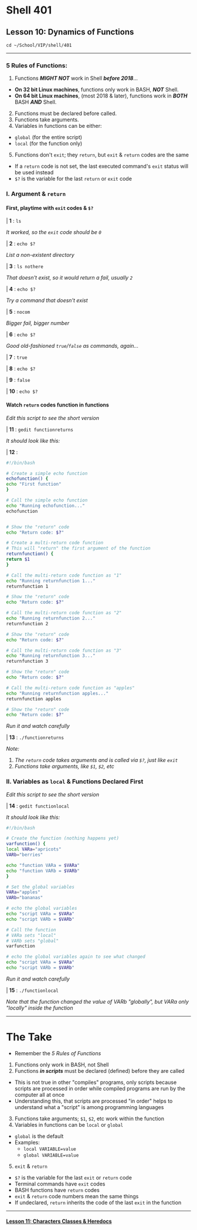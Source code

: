 # Shell 401
## Lesson 10: Dynamics of Functions

`cd ~/School/VIP/shell/401`

___

### 5 Rules of Functions:
1. Functions ***MIGHT NOT*** work in Shell ***before 2018***...
  - **On 32 bit Linux machines**, functions only work in BASH, ***NOT*** Shell.
  - **On 64 bit Linux machines**, (most 2018 & later), functions work in ***BOTH*** BASH ***AND*** Shell.
2. Functions must be declared before called.
3. Functions take arguments.
4. Variables in functions can be either:
  - `global` (for the entire script)
  - `local` (for the function only)
5. Functions don't `exit`; they `return`, but `exit` & `return` codes are the same
  - If a `return` code is not set, the last executed command's `exit` status will be used instead
  - `$?` is the variable for the last `return` or `exit` code

### I. Argument & `return`

#### First, playtime with `exit` codes & `$?`

| **1** : `ls`

*It worked, so the `exit` code should be `0`*

| **2** : `echo $?`

*List a non-existent directory*

| **3** : `ls nothere`

*That doesn't exist, so it would return a fail, usually `2`*

| **4** : `echo $?`

*Try a command that doesn't exist*

| **5** : `nocom`

*Bigger fail, bigger number*

| **6** : `echo $?`

*Good old-fashioned `true`/`false` as commands, again...*

| **7** : `true`

| **8** : `echo $?`

| **9** : `false`

| **10** : `echo $?`

#### Watch `return` codes function in functions

*Edit this script to see the short version*

| **11** : `gedit functionreturns`

*It should look like this:*

| **12** :
```bash
#!/bin/bash

# Create a simple echo function
echofunction() {
echo "First function"
}

# Call the simple echo function
echo "Running echofunction..."
echofunction


# Show the "return" code
echo "Return code: $?"

# Create a multi-return code function
# This will "return" the first argument of the function
returnfunction() {
return $1
}

# Call the multi-return code function as "1"
echo "Running returnfunction 1..."
returnfunction 1

# Show the "return" code
echo "Return code: $?"

# Call the multi-return code function as "2"
echo "Running returnfunction 2..."
returnfunction 2

# Show the "return" code
echo "Return code: $?"

# Call the multi-return code function as "3"
echo "Running returnfunction 3..."
returnfunction 3

# Show the "return" code
echo "Return code: $?"

# Call the multi-return code function as "apples"
echo "Running returnfunction apples..."
returnfunction apples

# Show the "return" code
echo "Return code: $?"
```

*Run it and watch carefully*

| **13** : `./functionreturns`

*Note:*
1. *The `return` code takes arguments and is called via `$?`, just like `exit`*
2. *Functions take arguments, like `$1`, `$2`, etc*

### II. Variables as `local` & Functions Declared First

*Edit this script to see the short version*

| **14** : `gedit functionlocal`

*It should look like this:*

```bash
#!/bin/bash

# Create the function (nothing happens yet)
varfunction() {
local VARa="apricots"
VARb="berries"

echo "function VARa = $VARa"
echo "function VARb = $VARb"
}

# Set the global variables
VARa="apples"
VARb="bananas"

# echo the global variables
echo "script VARa = $VARa"
echo "script VARb = $VARb"

# Call the function
# VARa sets "local"
# VARb sets "global"
varfunction

# echo the global variables again to see what changed
echo "script VARa = $VARa"
echo "script VARb = $VARb"
```

*Run it and watch carefully*

| **15** : `./functionlocal`

*Note that the function changed the value of VARb "globally", but VARa only "locally" inside the function*

___

# The Take

- Remember the *5 Rules of Functions*
1. Functions only work in BASH, not Shell
2. Functions ***in scripts*** must be declared (defined) before they are called
  - This is not true in other "compiles" programs, only scripts because scripts are processed in order while compiled programs are run by the computer all at once
  - Understanding this, that scripts are processed "in order" helps to understand what a "script" is among programming languages
3. Functions take arguments; `$1`, `$2`, etc work within the function
4. Variables in functions can be `local` or `global`
  - `global` is the default
  - Examples:
    - `local VARIABLE=value`
    - `global VARIABLE=value`
5. `exit` & `return`
  - `$?` is the variable for the last `exit` or `return` code
  - Terminal commands have `exit` codes
  - BASH functions have `return` codes
  - `exit` & `return` code numbers mean the same things
  - If undeclared, `return` inherits the code of the last `exit` in the function

___

#### [Lesson 11: Characters Classes & Heredocs](https://github.com/inkVerb/vip/blob/master/401-shell/Lesson-11.md)
